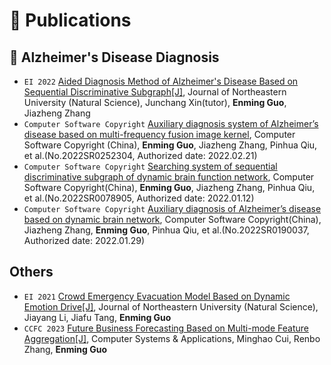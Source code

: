 # 📝 Publications 
## 🧠 Alzheimer's Disease Diagnosis
- ``EI 2022`` [Aided Diagnosis Method of Alzheimer's Disease Based on Sequential Discriminative Subgraph[J]](publications/Aided.pdf), Journal of Northeastern University (Natural Science), Junchang Xin(tutor), **Enming Guo**, Jiazheng Zhang
- ``Computer Software Copyright`` [Auxiliary diagnosis system of Alzheimer’s disease based on multi-frequency fusion image kernel](publications/多频.jpeg), Computer Software Copyright (China), **Enming Guo**, Jiazheng Zhang, Pinhua Qiu, et al.(No.2022SR0252304, Authorized date: 2022.02.21)
- ``Computer Software Copyright`` [Searching system of sequential discriminative subgraph of dynamic brain function network](publications/搜索.jpeg), Computer Software Copyright(China), **Enming Guo**, Jiazheng Zhang, Pinhua Qiu, et al.(No.2022SR0078905, Authorized date: 2022.01.12)
- ``Computer Software Copyright`` [Auxiliary diagnosis of Alzheimer’s disease based on dynamic brain network](publications/动态.jpeg), Computer Software Copyright(China), Jiazheng Zhang, **Enming Guo**, Pinhua Qiu, et al.(No.2022SR0190037, Authorized date: 2022.01.29)

## Others
- ``EI 2021`` [Crowd Emergency Evacuation Model Based on Dynamic Emotion Drive[J]](publications/Crowd.pdf), Journal of Northeastern University (Natural Science), Jiayang Li, Jiafu Tang, **Enming Guo**
- ``CCFC 2023`` [Future Business Forecasting Based on Multi-mode Feature Aggregation[J]](publications/Future.pdf), Computer Systems & Applications, Minghao Cui, Renbo Zhang, **Enming Guo**
